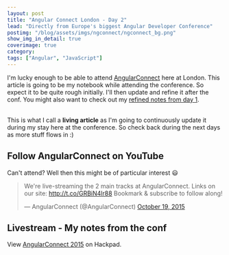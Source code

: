 ```yaml
---
layout: post
title: "Angular Connect London - Day 2"
lead: "Directly from Europe's biggest Angular Developer Conference"
postimg: "/blog/assets/imgs/ngconnect/ngconnect_bg.png"
show_img_in_detail: true
coverimage: true
category: 
tags: ["Angular", "JavaScript"]
---
```


I'm lucky enough to be able to attend [AngularConnect](http://angularconnect.com/) here at London. This article is going to be my notebook while attending the conference. So expect it to be quite rough initially. I'll then update and refine it after the conf. You might also want to check out my [refined notes from day 1](/blog/2015/10/angular-connect-london/).

<br />

<div class="alert alert-info">
    This is what I call a <strong>living article</strong> as I'm going to continuously update it during my stay here at the conference. So check back during the next days as more stuff flows in :)
</div>

## Follow AngularConnect on YouTube

Can't attend? Well then this might be of particular interest :smiley:

<blockquote class="twitter-tweet" lang="en"><p lang="en" dir="ltr">We&#39;re live-streaming the 2 main tracks at AngularConnect. Links on our site: <a href="http://t.co/GRBiN4lr88">http://t.co/GRBiN4lr88</a> &#10;&#10;Bookmark &amp; subscribe to follow along!</p>&mdash; AngularConnect (@AngularConnect) <a href="https://twitter.com/AngularConnect/status/656034335854866432">October 19, 2015</a></blockquote>
<script async src="//platform.twitter.com/widgets.js" charset="utf-8"></script>

## Livestream - My notes from the conf

<script src="https://hackpad.com/9A9N7A8Rjdh.js?format=html-notitle"></script><noscript><div>View <a href="https://hackpad.com/9A9N7A8Rjdh">AngularConnect 2015</a> on Hackpad.</div></noscript>
